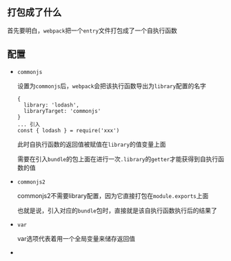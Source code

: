 ## 打包成了什么

首先要明白，`webpack`把一个`entry`文件打包成了一个自执行函数



## 配置

+ `commonjs`

  设置为`commonjs`后，`webpack`会把该执行函数导出为`library`配置的名字

  ```
  {
  	library: 'lodash',
  	libraryTarget: 'commonjs'
  }
  ... 引入
  const { lodash } = require('xxx')
  ```

  此时自执行函数的返回值被赋值在`library`的值变量上面

  需要在引入`bundle`的包上面在进行一次`.library`的`getter`才能获得到自执行函数的值

+ `commonjs2`

  commonjs2不需要library配置，因为它直接打包在`module.exports`上面

  也就是说，引入对应的`bundle`包时，直接就是该自执行函数执行后的结果了

+ `var`

  var选项代表着用一个全局变量来储存返回值

+ 